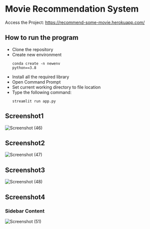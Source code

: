 # Movie Recommendation System

Access the Project: https://recommend-some-movie.herokuapp.com/

## How to run the program
* Clone the repository
* Create new environment
      <pre><code>conda create -n newenv python==3.8</code></pre>
* Install all the required library
* Open Command Prompt
* Set current working directory to file location
* Type the following command:
    <pre><code>streamlit run app.py</code></pre>
    

## Screenshot1
![Screenshot (46)](https://user-images.githubusercontent.com/58501537/151708063-0170fb3a-6ee9-4434-8e2f-46825f45402d.png)

## Screenshot2
![Screenshot (47)](https://user-images.githubusercontent.com/58501537/151708075-d46be827-c61e-4df3-b464-0b2ebb441ce7.png)

## Screenshot3
![Screenshot (48)](https://user-images.githubusercontent.com/58501537/151708083-e6abc3c3-dcc9-4236-9435-1d254d72626d.png)

## Screenshot4
### Sidebar Content
![Screenshot (51)](https://user-images.githubusercontent.com/58501537/151708097-88b983df-29dc-4737-8de4-20b07f5959ac.png)
